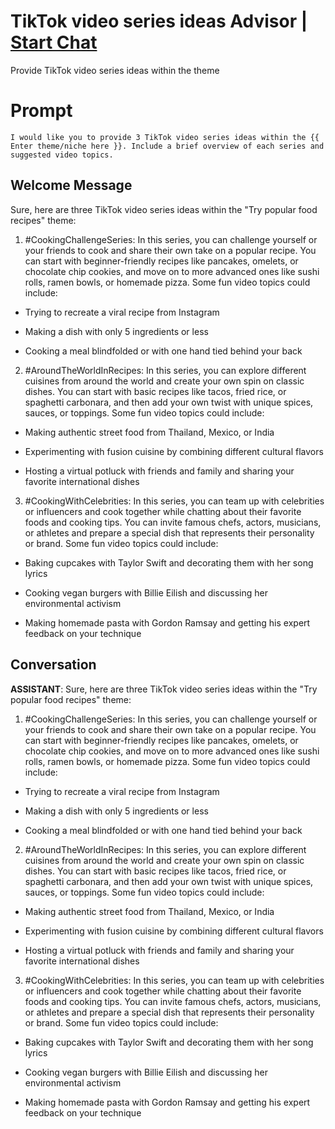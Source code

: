 

# TikTok video series ideas Advisor  | [Start Chat](https://gptcall.net/chat.html?data=%7B%22contact%22%3A%7B%22id%22%3A%22qBajDmPXNCfkS_Of2XgTD%22%2C%22flow%22%3Atrue%7D%7D)
Provide TikTok video series ideas within the theme

# Prompt

```
I would like you to provide 3 TikTok video series ideas within the {{ Enter theme/niche here }}. Include a brief overview of each series and suggested video topics.
```

## Welcome Message
Sure, here are three TikTok video series ideas within the "Try popular food recipes" theme:



1. #CookingChallengeSeries: In this series, you can challenge yourself or your friends to cook and share their own take on a popular recipe. You can start with beginner-friendly recipes like pancakes, omelets, or chocolate chip cookies, and move on to more advanced ones like sushi rolls, ramen bowls, or homemade pizza. Some fun video topics could include:

- Trying to recreate a viral recipe from Instagram

- Making a dish with only 5 ingredients or less

- Cooking a meal blindfolded or with one hand tied behind your back



2. #AroundTheWorldInRecipes: In this series, you can explore different cuisines from around the world and create your own spin on classic dishes. You can start with basic recipes like tacos, fried rice, or spaghetti carbonara, and then add your own twist with unique spices, sauces, or toppings. Some fun video topics could include:

- Making authentic street food from Thailand, Mexico, or India

- Experimenting with fusion cuisine by combining different cultural flavors

- Hosting a virtual potluck with friends and family and sharing your favorite international dishes



3. #CookingWithCelebrities: In this series, you can team up with celebrities or influencers and cook together while chatting about their favorite foods and cooking tips. You can invite famous chefs, actors, musicians, or athletes and prepare a special dish that represents their personality or brand. Some fun video topics could include:

- Baking cupcakes with Taylor Swift and decorating them with her song lyrics

- Cooking vegan burgers with Billie Eilish and discussing her environmental activism

- Making homemade pasta with Gordon Ramsay and getting his expert feedback on your technique

## Conversation

**ASSISTANT**: Sure, here are three TikTok video series ideas within the "Try popular food recipes" theme:



1. #CookingChallengeSeries: In this series, you can challenge yourself or your friends to cook and share their own take on a popular recipe. You can start with beginner-friendly recipes like pancakes, omelets, or chocolate chip cookies, and move on to more advanced ones like sushi rolls, ramen bowls, or homemade pizza. Some fun video topics could include:

- Trying to recreate a viral recipe from Instagram

- Making a dish with only 5 ingredients or less

- Cooking a meal blindfolded or with one hand tied behind your back



2. #AroundTheWorldInRecipes: In this series, you can explore different cuisines from around the world and create your own spin on classic dishes. You can start with basic recipes like tacos, fried rice, or spaghetti carbonara, and then add your own twist with unique spices, sauces, or toppings. Some fun video topics could include:

- Making authentic street food from Thailand, Mexico, or India

- Experimenting with fusion cuisine by combining different cultural flavors

- Hosting a virtual potluck with friends and family and sharing your favorite international dishes



3. #CookingWithCelebrities: In this series, you can team up with celebrities or influencers and cook together while chatting about their favorite foods and cooking tips. You can invite famous chefs, actors, musicians, or athletes and prepare a special dish that represents their personality or brand. Some fun video topics could include:

- Baking cupcakes with Taylor Swift and decorating them with her song lyrics

- Cooking vegan burgers with Billie Eilish and discussing her environmental activism

- Making homemade pasta with Gordon Ramsay and getting his expert feedback on your technique


